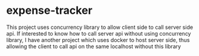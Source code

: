# expense-tracker
This project uses concurrency library to allow client side to call server side api.
If interested to know how to call server api without using concurrency library,
I have another project which uses docker to host server side, thus allowing
the client to call api on the same localhost without this library
